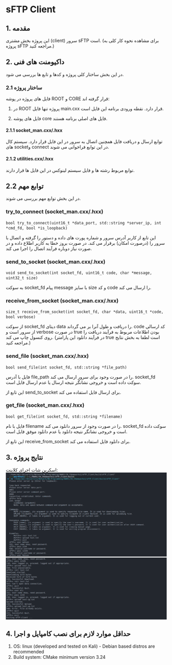 # sFTP Client

## 1. مقدمه
این پروژه بخش مشتری (client) سرور sFTP است. (برای مشاهده نحوه کار کلی به پروژه sFTP مراجعه کنید.)

## 2. داکیومنت های فنی
در این بخش ساختار کلی پروژه و کدها و تابع ها بررسی می شود.

### 2.1 ساختار پروژه
فایل های پروژه در پوشه ROOT و CORE  قرار گرفته اند:  
1. در ROOT پروژه تنها فایل main.cxx قرار دارد. نقطه ورودی برنامه این فایل است.

2. فایل های پوشه core فایل های اصلی برنامه هستند.

#### 2.1.1 socket_man.cxx/.hxx
توابع ارسال و دریافت فایل همچنین اتصال به سرور در این فایل قرار دارد. سیستم کال های socketو connect در این توابع فراخوانی می شوند.

#### 2.1.2 utilities.cxx/.hxx
توابع مربوط رشته ها و فایل سیستم لینوکس در این فایل ها قرار دارند.

## 2.2 توابع مهم
در این بخش توابع مهم بررسی می شوند.

### try_to_connect (socket_man.cxx/.hxx)
```
bool try_to_connect(uint16_t *data_port, std::string *server_ip, int *cmd_fd, bool *is_loopback)
```
این تابع از کاربر آدرس سرور و شماره پورت های داده و دستور را گرفته و اتصال با سرور را (درصورت امکان) برقرار می کند. در صورت بروز خطا به کاربر اطلاع داده و در صورت نیاز دوباره فرآیند اتصال را اجرا می کند.

### send_to_socket (socket_man.cxx/.hxx)
```
void send_to_socket(int socket_fd, uint16_t code, char *message, uint32_t size)
```
به سوکت socket_fd پیام message با سایز size و کد code را ارسال می کند.

### receive_from_socket (socket_man.cxx/.hxx)
```
size_t receive_from_socket(int socket_fd, char *data, uint16_t *code, bool verbose)
```
از سوکت socket_fd دیتای data را دریافت و طول آنرا بر می گرداند. code کد ارسالی از سرور است و verbose در صورت true بودن اطلاعات مربوط به فرآیند دریافت را روی کنسول چاپ می کند. (در فرآیند دانلود این پارامتر true است لطفا به بخش نتایج مراجعه کنید.)

### send_file (socket_man.cxx/.hxx)
```
bool send_file(int socket_fd, std::string *file_path)
```
فایل با آدرس file_path را در صورت وجود برای سرور ارسال می کند. socket_fd سوکت داده است و خروجی نشانگر نتیجه ارسال یا عدم ارسال فایل است.

این تابع از send_to_socket برای ارسال فایل استفاده می کند.

### get_file (socket_man.cxx/.hxx)
```
bool get_file(int socket_fd, std::string *filename)
```
فایل با نام filename را در صورت وجود از سرور دانلود می کند. socket_fd سوکت داده است و خروجی نشانگر نتیجه دانلود یا عدم دانلود موفق فایل است.

این تابع از receive_from_socket برای دانلود فایل استفاده می کند.

## 3. نتایج پروژه
اسکرین شات اجرای کلاینت:  
![Getting Started](screenshot_p1.png)
![Getting Started](screenshot_p2.png)

## 4. حداقل موارد لازم برای نصب کامپایل و اجرا

1. OS: linux (developed and tested on Kali) - Debian based distros are recommended
2. Build system: CMake minimum version 3.24 